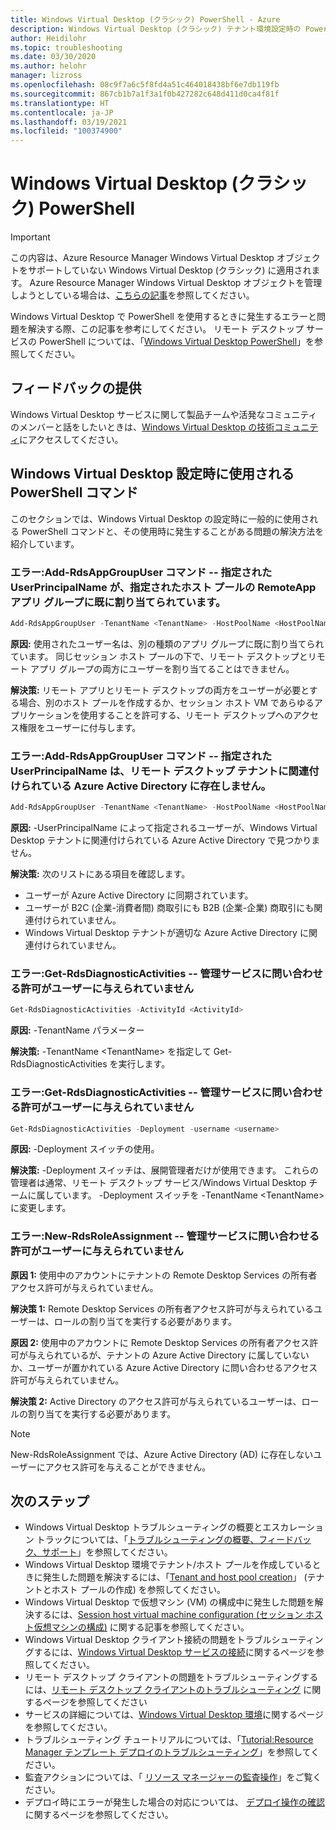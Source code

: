 ```yaml
---
title: Windows Virtual Desktop (クラシック) PowerShell - Azure
description: Windows Virtual Desktop (クラシック) テナント環境設定時の PowerShell の問題を解決する方法。
author: Heidilohr
ms.topic: troubleshooting
ms.date: 03/30/2020
ms.author: helohr
manager: lizross
ms.openlocfilehash: 08c9f7a6c5f8fd4a51c464018438bf6e7db119fb
ms.sourcegitcommit: 867cb1b7a1f3a1f0b427282c648d411d0ca4f81f
ms.translationtype: HT
ms.contentlocale: ja-JP
ms.lasthandoff: 03/19/2021
ms.locfileid: "100374900"
---
```

# <a name="windows-virtual-desktop-classic-powershell"></a>Windows Virtual Desktop (クラシック) PowerShell

>[!IMPORTANT]
>この内容は、Azure Resource Manager Windows Virtual Desktop オブジェクトをサポートしていない Windows Virtual Desktop (クラシック) に適用されます。 Azure Resource Manager Windows Virtual Desktop オブジェクトを管理しようとしている場合は、[こちらの記事](../troubleshoot-powershell.md)を参照してください。

Windows Virtual Desktop で PowerShell を使用するときに発生するエラーと問題を解決する際、この記事を参考にしてください。 リモート デスクトップ サービスの PowerShell については、「[Windows Virtual Desktop PowerShell](/powershell/windows-virtual-desktop/overview)」を参照してください。

## <a name="provide-feedback"></a>フィードバックの提供

Windows Virtual Desktop サービスに関して製品チームや活発なコミュニティのメンバーと話をしたいときは、[Windows Virtual Desktop の技術コミュニティ](https://techcommunity.microsoft.com/t5/Windows-Virtual-Desktop/bd-p/WindowsVirtualDesktop)にアクセスしてください。

## <a name="powershell-commands-used-during-windows-virtual-desktop-setup"></a>Windows Virtual Desktop 設定時に使用される PowerShell コマンド

このセクションでは、Windows Virtual Desktop の設定時に一般的に使用される PowerShell コマンドと、その使用時に発生することがある問題の解決方法を紹介しています。

### <a name="error-add-rdsappgroupuser-command----the-specified-userprincipalname-is-already-assigned-to-a-remoteapp-app-group-in-the-specified-host-pool"></a>エラー:Add-RdsAppGroupUser コマンド -- 指定された UserPrincipalName が、指定されたホスト プールの RemoteApp アプリ グループに既に割り当てられています。

```Powershell
Add-RdsAppGroupUser -TenantName <TenantName> -HostPoolName <HostPoolName> -AppGroupName 'Desktop Application Group' -UserPrincipalName <UserName>
```

**原因:** 使用されたユーザー名は、別の種類のアプリ グループに既に割り当てられています。 同じセッション ホスト プールの下で、リモート デスクトップとリモート アプリ グループの両方にユーザーを割り当てることはできません。

**解決策:** リモート アプリとリモート デスクトップの両方をユーザーが必要とする場合、別のホスト プールを作成するか、セッション ホスト VM であらゆるアプリケーションを使用することを許可する、リモート デスクトップへのアクセス権限をユーザーに付与します。

### <a name="error-add-rdsappgroupuser-command----the-specified-userprincipalname-doesnt-exist-in-the-azure-active-directory-associated-with-the-remote-desktop-tenant"></a>エラー:Add-RdsAppGroupUser コマンド -- 指定された UserPrincipalName は、リモート デスクトップ テナントに関連付けられている Azure Active Directory に存在しません。

```PowerShell
Add-RdsAppGroupUser -TenantName <TenantName> -HostPoolName <HostPoolName> -AppGroupName "Desktop Application Group" -UserPrincipalName <UserPrincipalName>
```

**原因:** -UserPrincipalName によって指定されるユーザーが、Windows Virtual Desktop テナントに関連付けられている Azure Active Directory で見つかりません。

**解決策:** 次のリストにある項目を確認します。

- ユーザーが Azure Active Directory に同期されています。
- ユーザーが B2C (企業-消費者間) 商取引にも B2B (企業-企業) 商取引にも関連付けられていません。
- Windows Virtual Desktop テナントが適切な Azure Active Directory に関連付けられていません。

### <a name="error-get-rdsdiagnosticactivities----user-isnt-authorized-to-query-the-management-service"></a>エラー:Get-RdsDiagnosticActivities -- 管理サービスに問い合わせる許可がユーザーに与えられていません

```PowerShell
Get-RdsDiagnosticActivities -ActivityId <ActivityId>
```

**原因:** -TenantName パラメーター

**解決策:** -TenantName \<TenantName> を指定して Get-RdsDiagnosticActivities を実行します。

### <a name="error-get-rdsdiagnosticactivities----the-user-isnt-authorized-to-query-the-management-service"></a>エラー:Get-RdsDiagnosticActivities -- 管理サービスに問い合わせる許可がユーザーに与えられていません

```PowerShell
Get-RdsDiagnosticActivities -Deployment -username <username>
```

**原因:** -Deployment スイッチの使用。

**解決策:** -Deployment スイッチは、展開管理者だけが使用できます。 これらの管理者は通常、リモート デスクトップ サービス/Windows Virtual Desktop チームに属しています。 -Deployment スイッチを -TenantName \<TenantName> に変更します。

### <a name="error-new-rdsroleassignment----the-user-isnt-authorized-to-query-the-management-service"></a>エラー:New-RdsRoleAssignment -- 管理サービスに問い合わせる許可がユーザーに与えられていません

**原因 1:** 使用中のアカウントにテナントの Remote Desktop Services の所有者アクセス許可が与えられていません。

**解決策 1:** Remote Desktop Services の所有者アクセス許可が与えられているユーザーは、ロールの割り当てを実行する必要があります。

**原因 2:** 使用中のアカウントに Remote Desktop Services の所有者アクセス許可が与えられているが、テナントの Azure Active Directory に属していないか、ユーザーが置かれている Azure Active Directory に問い合わせるアクセス許可が与えられていません。

**解決策 2:** Active Directory のアクセス許可が与えられているユーザーは、ロールの割り当てを実行する必要があります。

>[!Note]
>New-RdsRoleAssignment では、Azure Active Directory (AD) に存在しないユーザーにアクセス許可を与えることができません。

## <a name="next-steps"></a>次のステップ

- Windows Virtual Desktop トラブルシューティングの概要とエスカレーション トラックについては、「[トラブルシューティングの概要、フィードバック、サポート](troubleshoot-set-up-overview-2019.md)」を参照してください。
- Windows Virtual Desktop 環境でテナント/ホスト プールを作成しているときに発生した問題を解決するには、「[Tenant and host pool creation](troubleshoot-set-up-issues-2019.md)」 (テナントとホスト プールの作成) を参照してください。
- Windows Virtual Desktop で仮想マシン (VM) の構成中に発生した問題を解決するには、[Session host virtual machine configuration (セッション ホスト仮想マシンの構成)](troubleshoot-vm-configuration-2019.md) に関する記事を参照してください。
- Windows Virtual Desktop クライアント接続の問題をトラブルシューティングするには、[Windows Virtual Desktop サービスの接続](troubleshoot-service-connection-2019.md)に関するページを参照してください。
- リモート デスクトップ クライアントの問題をトラブルシューティングするには、[リモート デスクトップ クライアントのトラブルシューティング](../troubleshoot-client.md) に関するページを参照してください
- サービスの詳細については、[Windows Virtual Desktop 環境](environment-setup-2019.md)に関するページを参照してください。
- トラブルシューティング チュートリアルについては、「[Tutorial:Resource Manager テンプレート デプロイのトラブルシューティング](../../azure-resource-manager/templates/template-tutorial-troubleshoot.md)」を参照してください。
- 監査アクションについては、「 [リソース マネージャーの監査操作](../../azure-resource-manager/management/view-activity-logs.md)」をご覧ください。
- デプロイ時にエラーが発生した場合の対応については、 [デプロイ操作の確認](../../azure-resource-manager/templates/deployment-history.md)に関するページを参照してください。
